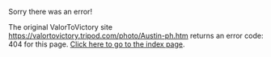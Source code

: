 

Sorry there was an error!

The original ValorToVictory site https://valortovictory.tripod.com/photo/Austin-ph.htm returns an error code: 404 for this page. [Click here to go to the index page](../index.md).